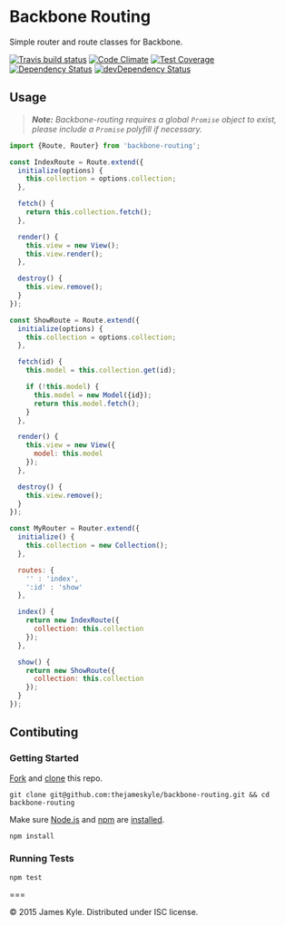 # Backbone Routing

Simple router and route classes for Backbone.

[![Travis build status](http://img.shields.io/travis/thejameskyle/backbone-routing.svg?style=flat)](https://travis-ci.org/thejameskyle/backbone-routing)
[![Code Climate](https://codeclimate.com/github/thejameskyle/backbone-routing/badges/gpa.svg)](https://codeclimate.com/github/thejameskyle/backbone-routing)
[![Test Coverage](https://codeclimate.com/github/thejameskyle/backbone-routing/badges/coverage.svg)](https://codeclimate.com/github/thejameskyle/backbone-routing)
[![Dependency Status](https://david-dm.org/thejameskyle/backbone-routing.svg)](https://david-dm.org/thejameskyle/backbone-routing)
[![devDependency Status](https://david-dm.org/thejameskyle/backbone-routing/dev-status.svg)](https://david-dm.org/thejameskyle/backbone-routing#info=devDependencies)

## Usage

> _**Note:** Backbone-routing requires a global `Promise` object to
> exist, please include a `Promise` polyfill if necessary._

```js
import {Route, Router} from 'backbone-routing';

const IndexRoute = Route.extend({
  initialize(options) {
    this.collection = options.collection;
  },

  fetch() {
    return this.collection.fetch();
  },

  render() {
    this.view = new View();
    this.view.render();
  },

  destroy() {
    this.view.remove();
  }
});

const ShowRoute = Route.extend({
  initialize(options) {
    this.collection = options.collection;
  },

  fetch(id) {
    this.model = this.collection.get(id);

    if (!this.model) {
      this.model = new Model({id});
      return this.model.fetch();
    }
  },

  render() {
    this.view = new View({
      model: this.model
    });
  },

  destroy() {
    this.view.remove();
  }
});

const MyRouter = Router.extend({
  initialize() {
    this.collection = new Collection();
  },

  routes: {
    '' : 'index',
    ':id' : 'show'
  },

  index() {
    return new IndexRoute({
      collection: this.collection
    });
  },

  show() {
    return new ShowRoute({
      collection: this.collection
    });
  }
});
```

## Contibuting

### Getting Started

[Fork](https://help.github.com/articles/fork-a-repo/) and
[clone](http://git-scm.com/docs/git-clone) this repo.

```
git clone git@github.com:thejameskyle/backbone-routing.git && cd backbone-routing
```

Make sure [Node.js](http://nodejs.org/) and [npm](https://www.npmjs.org/) are
[installed](http://nodejs.org/download/).

```
npm install
```

### Running Tests

```
npm test
```

===

© 2015 James Kyle. Distributed under ISC license.
